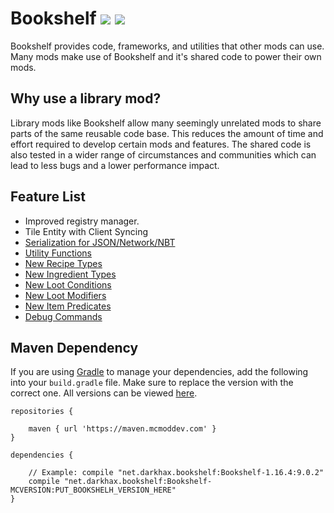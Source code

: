 # Bookshelf [![](http://cf.way2muchnoise.eu/228525.svg)](https://minecraft.curseforge.com/projects/bookshelf) [![](http://cf.way2muchnoise.eu/versions/228525.svg)](https://minecraft.curseforge.com/projects/bookshelf)

Bookshelf provides code, frameworks, and utilities that other mods can use. Many mods make use of Bookshelf and it's shared code to power their own mods.

## Why use a library mod?
Library mods like Bookshelf allow many seemingly unrelated mods to share parts of the same reusable code base. This reduces the amount of time and effort required to develop certain mods and features. The shared code is also tested in a wider range of circumstances and communities which can lead to less bugs and a lower performance impact.

## Feature List
- Improved registry manager.
- Tile Entity with Client Syncing
- [Serialization for JSON/Network/NBT](https://github.com/Darkhax-Minecraft/Bookshelf/blob/1.16.3/src/main/java/net/darkhax/bookshelf/serialization/Serializers.java)
- [Utility Functions](https://github.com/Darkhax-Minecraft/Bookshelf/tree/1.16.3/src/main/java/net/darkhax/bookshelf/util)
- [New Recipe Types](https://github.com/Darkhax-Minecraft/Bookshelf/wiki/Data-Packs#recipe-types)
- [New Ingredient Types](https://github.com/Darkhax-Minecraft/Bookshelf/wiki/Data-Packs#ingredients)
- [New Loot Conditions](https://github.com/Darkhax-Minecraft/Bookshelf/wiki/Data-Packs#loot-conditions)
- [New Loot Modifiers](https://github.com/Darkhax-Minecraft/Bookshelf/wiki/Data-Packs#global-loot-modifiers)
- [New Item Predicates](https://github.com/Darkhax-Minecraft/Bookshelf/wiki/Data-Packs#item-predicates)
- [Debug Commands](https://github.com/Darkhax-Minecraft/Bookshelf/wiki/Commands)

## Maven Dependency
If you are using [Gradle](https://gradle.org) to manage your dependencies, add the following into your `build.gradle` file. Make sure to replace the version with the correct one. All versions can be viewed [here](https://maven.mcmoddev.com/net/darkhax/bookshelf/).
```
repositories {

    maven { url 'https://maven.mcmoddev.com' }
}

dependencies {

    // Example: compile "net.darkhax.bookshelf:Bookshelf-1.16.4:9.0.2"
    compile "net.darkhax.bookshelf:Bookshelf-MCVERSION:PUT_BOOKSHELH_VERSION_HERE"
}
```